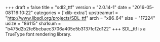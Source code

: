 +++
draft = false
title = "sdl2_ttf"
version = "2.0.14-1"
date = "2016-05-08T16:10:22"
categories = ['xlib-extra']
upstreamurl = "http://www.libsdl.org/projects/SDL_ttf"
arch = "x86_64"
size = "17224"
usize = "86115"
sha1sum = "b475d2b2fe6bcbaec3706a405e5b3137fcf2d122"
+++
SDL_ttf is a TrueType font rendering library.
